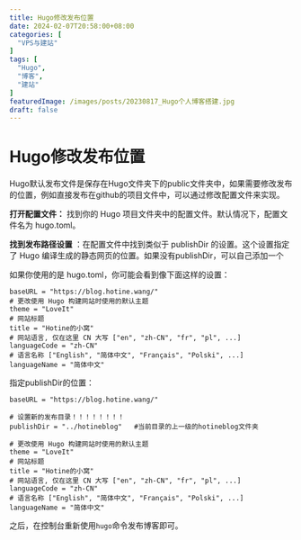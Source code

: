 ```yaml
---
title: Hugo修改发布位置
date: 2024-02-07T20:58:00+08:00
categories: [
  "VPS与建站"
]
tags: [
  "Hugo",
  "博客",
  "建站"
]
featuredImage: /images/posts/20230817_Hugo个人博客搭建.jpg
draft: false
---
```


# Hugo修改发布位置

Hugo默认发布文件是保存在Hugo文件夹下的public文件夹中，如果需要修改发布的位置，例如直接发布在github的项目文件中，可以通过修改配置文件来实现。

**打开配置文件：** 找到你的 Hugo 项目文件夹中的配置文件。默认情况下，配置文件名为 hugo.toml。

**找到发布路径设置** ：在配置文件中找到类似于 publishDir 的设置。这个设置指定了 Hugo 编译生成的静态网页的位置。如果没有publishDir，可以自己添加一个

如果你使用的是 hugo.toml，你可能会看到像下面这样的设置：

```
baseURL = "https://blog.hotine.wang/"
# 更改使用 Hugo 构建网站时使用的默认主题
theme = "LoveIt"
# 网站标题
title = "Hotine的小窝"
# 网站语言, 仅在这里 CN 大写 ["en", "zh-CN", "fr", "pl", ...]
languageCode = "zh-CN"
# 语言名称 ["English", "简体中文", "Français", "Polski", ...]
languageName = "简体中文"
```

指定publishDir的位置：

```
baseURL = "https://blog.hotine.wang/"

# 设置新的发布目录！！！！！！！！
publishDir = "../hotineblog"   #当前目录的上一级的hotineblog文件夹

# 更改使用 Hugo 构建网站时使用的默认主题
theme = "LoveIt"
# 网站标题
title = "Hotine的小窝"
# 网站语言, 仅在这里 CN 大写 ["en", "zh-CN", "fr", "pl", ...]
languageCode = "zh-CN"
# 语言名称 ["English", "简体中文", "Français", "Polski", ...]
languageName = "简体中文"
```

之后，在控制台重新使用`hugo`命令发布博客即可。
